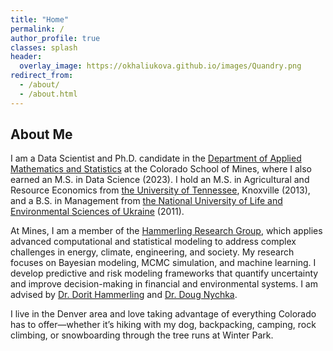 ```yaml
---
title: "Home"
permalink: /
author_profile: true
classes: splash
header:
  overlay_image: https://okhaliukova.github.io/images/Quandry.png
redirect_from:
  - /about/
  - /about.html
---
```


About Me
------
I am a Data Scientist and Ph.D. candidate in the <a href="https://ams.mines.edu/" target="_blank">Department of Applied Mathematics and Statistics</a> at the Colorado School of Mines, where I also earned an M.S. in Data Science (2023). I hold an M.S. in Agricultural and Resource Economics from <a href="https://www.utk.edu/" target="_blank">the University of Tennessee</a>, Knoxville (2013), and a B.S. in Management from <a href="https://nubip.edu.ua/en" target="_blank">the National University of Life and Environmental Sciences of Ukraine</a> (2011).

At Mines, I am a member of the <a href="https://ams.mines.edu/hammerling-research-group/" target="_blank">Hammerling Research Group</a>, which applies advanced computational and statistical modeling to address complex challenges in energy, climate, engineering, and society. My research focuses on Bayesian modeling, MCMC simulation, and machine learning. I develop predictive and risk modeling frameworks that quantify uncertainty and improve decision-making in financial and environmental systems. I am advised by <a href="https://ams.mines.edu/project/hammerling-dorit/" target="_blank">Dr. Dorit Hammerling</a> and <a href="https://dnychka.github.io/" target="_blank">Dr. Doug Nychka</a>.

I live in the Denver area and love taking advantage of everything Colorado has to offer—whether it’s hiking with my dog, backpacking, camping, rock climbing, or snowboarding through the tree runs at Winter Park.
